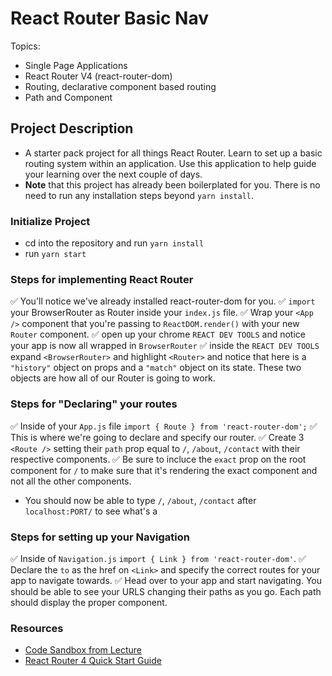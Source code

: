 # React Router Basic Nav

Topics:

* Single Page Applications
* React Router V4 (react-router-dom)
* Routing, declarative component based routing
* Path and Component

## Project Description

* A starter pack project for all things React Router. Learn to set up a basic routing system within an application. Use this application to help guide your learning over the next couple of days.
* **Note** that this project has already been boilerplated for you. There is no need to run any installation steps beyond `yarn install`.

### Initialize Project

* cd into the repository and run `yarn install`
* run `yarn start`

### Steps for implementing React Router

✅ You'll notice we've already installed react-router-dom for you.
✅ `import` your BrowserRouter as Router inside your `index.js` file.
✅ Wrap your `<App />` component that you're passing to `ReactDOM.render()` with your new `Router` component.
✅ open up your chrome `REACT DEV TOOLS` and notice your app is now all wrapped in `BrowserRouter`
✅ inside the `REACT DEV TOOLS` expand `<BrowserRouter>` and highlight `<Router>` and notice that here is a `"history"` object on props and a `"match"` object on its state. These two objects are how all of our Router is going to work. 

### Steps for "Declaring" your routes

✅ Inside of your `App.js` file `import { Route } from 'react-router-dom';`
✅ This is where we're going to declare and specify our router.
✅ Create 3 `<Route />` setting their `path` prop equal to `/`, `/about`, `/contact` with their respective components.
✅ Be sure to incluce the `exact` prop on the root component for `/` to make sure that it's rendering the exact component and not all the other components.
* You should now be able to type `/`, `/about`, `/contact` after `localhost:PORT/` to see what's a

### Steps for setting up your Navigation

✅ Inside of `Navigation.js` `import { Link } from 'react-router-dom'`.
✅ Declare the `to` as the href on `<Link>` and specify the correct routes for your app to navigate towards.
✅ Head over to your app and start navigating. You should be able to see your URLS changing their paths as you go. Each path should display the proper component. 

### Resources

* [Code Sandbox from Lecture](https://codesandbox.io/s/n58oqgwmP)
* [React Router 4 Quick Start Guide](https://reacttraining.com/react-router/web/guides/quick-start)
